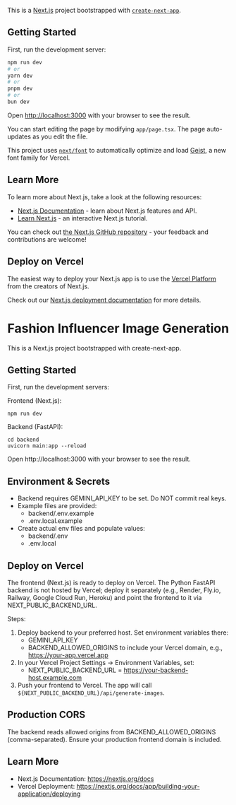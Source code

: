 This is a [Next.js](https://nextjs.org) project bootstrapped with [`create-next-app`](https://nextjs.org/docs/app/api-reference/cli/create-next-app).

## Getting Started

First, run the development server:

```bash
npm run dev
# or
yarn dev
# or
pnpm dev
# or
bun dev
```

Open [http://localhost:3000](http://localhost:3000) with your browser to see the result.

You can start editing the page by modifying `app/page.tsx`. The page auto-updates as you edit the file.

This project uses [`next/font`](https://nextjs.org/docs/app/building-your-application/optimizing/fonts) to automatically optimize and load [Geist](https://vercel.com/font), a new font family for Vercel.

## Learn More

To learn more about Next.js, take a look at the following resources:

- [Next.js Documentation](https://nextjs.org/docs) - learn about Next.js features and API.
- [Learn Next.js](https://nextjs.org/learn) - an interactive Next.js tutorial.

You can check out [the Next.js GitHub repository](https://github.com/vercel/next.js) - your feedback and contributions are welcome!

## Deploy on Vercel

The easiest way to deploy your Next.js app is to use the [Vercel Platform](https://vercel.com/new?utm_medium=default-template&filter=next.js&utm_source=create-next-app&utm_campaign=create-next-app-readme) from the creators of Next.js.

Check out our [Next.js deployment documentation](https://nextjs.org/docs/app/building-your-application/deploying) for more details.

# Fashion Influencer Image Generation

This is a Next.js project bootstrapped with create-next-app.

## Getting Started

First, run the development servers:

Frontend (Next.js):

```
npm run dev
```

Backend (FastAPI):

```
cd backend
uvicorn main:app --reload
```

Open http://localhost:3000 with your browser to see the result.

## Environment & Secrets

- Backend requires GEMINI_API_KEY to be set. Do NOT commit real keys.
- Example files are provided:
  - backend/.env.example
  - .env.local.example
- Create actual env files and populate values:
  - backend/.env
  - .env.local

## Deploy on Vercel

The frontend (Next.js) is ready to deploy on Vercel. The Python FastAPI backend is not hosted by Vercel; deploy it separately (e.g., Render, Fly.io, Railway, Google Cloud Run, Heroku) and point the frontend to it via NEXT_PUBLIC_BACKEND_URL.

Steps:
1. Deploy backend to your preferred host. Set environment variables there:
   - GEMINI_API_KEY
   - BACKEND_ALLOWED_ORIGINS to include your Vercel domain, e.g., https://your-app.vercel.app
2. In your Vercel Project Settings → Environment Variables, set:
   - NEXT_PUBLIC_BACKEND_URL = https://your-backend-host.example.com
3. Push your frontend to Vercel. The app will call `${NEXT_PUBLIC_BACKEND_URL}/api/generate-images`.

## Production CORS

The backend reads allowed origins from BACKEND_ALLOWED_ORIGINS (comma-separated). Ensure your production frontend domain is included.

## Learn More

- Next.js Documentation: https://nextjs.org/docs
- Vercel Deployment: https://nextjs.org/docs/app/building-your-application/deploying